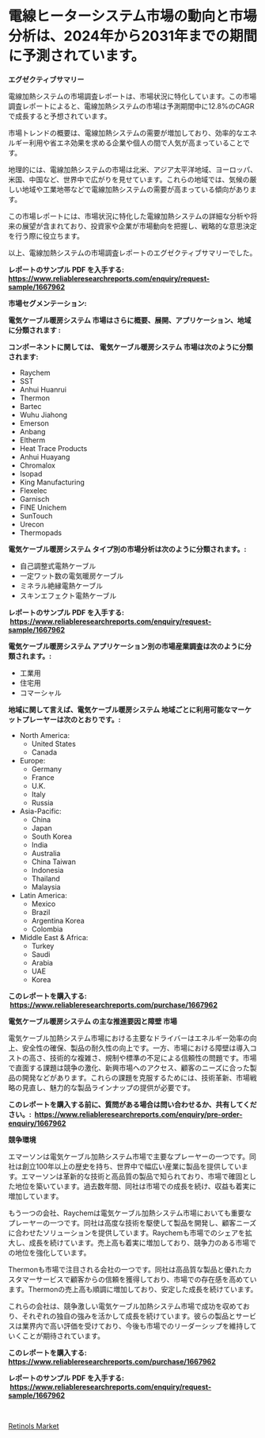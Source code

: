 <p><h1>電線ヒーターシステム市場の動向と市場分析は、2024年から2031年までの期間に予測されています。</h1></p><p><strong>エグゼクティブサマリー</strong></p>
<p><p>電線加熱システムの市場調査レポートは、市場状況に特化しています。この市場調査レポートによると、電線加熱システムの市場は予測期間中に12.8%のCAGRで成長すると予想されています。</p><p>市場トレンドの概要は、電線加熱システムの需要が増加しており、効率的なエネルギー利用や省エネ効果を求める企業や個人の間で人気が高まっていることです。</p><p>地理的には、電線加熱システムの市場は北米、アジア太平洋地域、ヨーロッパ、米国、中国など、世界中で広がりを見せています。これらの地域では、気候の厳しい地域や工業地帯などで電線加熱システムの需要が高まっている傾向があります。</p><p>この市場レポートには、市場状況に特化した電線加熱システムの詳細な分析や将来の展望が含まれており、投資家や企業が市場動向を把握し、戦略的な意思決定を行う際に役立ちます。</p><p>以上、電線加熱システムの市場調査レポートのエグゼクティブサマリーでした。</p></p>
<p><strong>レポートのサンプル PDF を入手する: <a href="https://www.reliableresearchreports.com/enquiry/request-sample/1667962">https://www.reliableresearchreports.com/enquiry/request-sample/1667962</a></strong></p>
<p><strong>市場セグメンテーション:</strong></p>
<p><strong> 電気ケーブル暖房システム 市場はさらに概要、展開、アプリケーション、地域に分類されます :</strong></p>
<p><strong>コンポーネントに関しては、 電気ケーブル暖房システム 市場は次のように分類されます: &nbsp;</strong></p>
<p><ul><li>Raychem</li><li>SST</li><li>Anhui Huanrui</li><li>Thermon</li><li>Bartec</li><li>Wuhu Jiahong</li><li>Emerson</li><li>Anbang</li><li>Eltherm</li><li>Heat Trace Products</li><li>Anhui Huayang</li><li>Chromalox</li><li>Isopad</li><li>King Manufacturing</li><li>Flexelec</li><li>Garnisch</li><li>FINE Unichem</li><li>SunTouch</li><li>Urecon</li><li>Thermopads</li></ul></p>
<p><strong> 電気ケーブル暖房システム タイプ別の市場分析は次のように分類されます。:</strong></p>
<p><ul><li>自己調整式電熱ケーブル</li><li>一定ワット数の電気暖房ケーブル</li><li>ミネラル絶縁電熱ケーブル</li><li>スキンエフェクト電熱ケーブル</li></ul></p>
<p><strong>レポートのサンプル PDF を入手する: &nbsp;<a href="https://www.reliableresearchreports.com/enquiry/request-sample/1667962">https://www.reliableresearchreports.com/enquiry/request-sample/1667962</a></strong></p>
<p><strong> 電気ケーブル暖房システム アプリケーション別の市場産業調査は次のように分類されます。:</strong></p>
<p><ul><li>工業用</li><li>住宅用</li><li>コマーシャル</li></ul></p>
<p><strong>地域に関して言えば、電気ケーブル暖房システム 地域ごとに利用可能なマーケットプレーヤーは次のとおりです。:</strong></p>
<p><ul>
    <li>
        North America:
        <ul>
            <li>United States</li>
            <li>Canada</li>
        </ul>
    </li>
    <li>
        Europe:
        <ul>
            <li>Germany</li>
            <li>France</li>
            <li>U.K.</li>
            <li>Italy</li>
            <li>Russia</li>
        </ul>
    </li>
    <li>
        Asia-Pacific:
        <ul>
            <li>China</li>
            <li>Japan</li>
            <li>South Korea</li>
            <li>India</li>
            <li>Australia</li>
            <li>China Taiwan</li>
            <li>Indonesia</li>
            <li>Thailand</li>
            <li>Malaysia</li>
        </ul>
    </li>
    <li>
        Latin America:
        <ul>
            <li>Mexico</li>
            <li>Brazil</li>
            <li>Argentina Korea</li>
            <li>Colombia</li>
        </ul>
    </li>
    <li>
        Middle East & Africa:
        <ul>
            <li>Turkey</li>
            <li>Saudi</li>
            <li>Arabia</li>
            <li>UAE</li>
            <li>Korea</li>
        </ul>
    </li>
    </ul></p>
<p><strong>このレポートを購入する: &nbsp;<a href="https://www.reliableresearchreports.com/purchase/1667962">https://www.reliableresearchreports.com/purchase/1667962</a></strong></p>
<p><strong>電気ケーブル暖房システム の主な推進要因と障壁 市場</strong></p>
<p><p>電気ケーブル加熱システム市場における主要なドライバーはエネルギー効率の向上、安全性の確保、製品の耐久性の向上です。一方、市場における障壁は導入コストの高さ、技術的な複雑さ、規制や標準の不足による信頼性の問題です。市場で直面する課題は競争の激化、新興市場へのアクセス、顧客のニーズに合った製品の開発などがあります。これらの課題を克服するためには、技術革新、市場戦略の見直し、魅力的な製品ラインナップの提供が必要です。</p></p>
<p><strong>このレポートを購入する前に、質問がある場合は問い合わせるか、共有してください。:&nbsp; <a href="https://www.reliableresearchreports.com/enquiry/pre-order-enquiry/1667962">https://www.reliableresearchreports.com/enquiry/pre-order-enquiry/1667962</a></strong></p>
<p><strong>競争環境</strong></p>
<p><p>エマーソンは電気ケーブル加熱システム市場で主要なプレーヤーの一つです。同社は創立100年以上の歴史を持ち、世界中で幅広い産業に製品を提供しています。エマーソンは革新的な技術と高品質の製品で知られており、市場で確固とした地位を築いています。過去数年間、同社は市場での成長を続け、収益も着実に増加しています。</p><p>もう一つの会社、Raychemは電気ケーブル加熱システム市場においても重要なプレーヤーの一つです。同社は高度な技術を駆使して製品を開発し、顧客ニーズに合わせたソリューションを提供しています。Raychemも市場でのシェアを拡大し、成長を続けています。売上高も着実に増加しており、競争力のある市場での地位を強化しています。</p><p>Thermonも市場で注目される会社の一つです。同社は高品質な製品と優れたカスタマーサービスで顧客からの信頼を獲得しており、市場での存在感を高めています。Thermonの売上高も順調に増加しており、安定した成長を続けています。</p><p>これらの会社は、競争激しい電気ケーブル加熱システム市場で成功を収めており、それぞれの独自の強みを活かして成長を続けています。彼らの製品とサービスは業界内で高い評価を受けており、今後も市場でのリーダーシップを維持していくことが期待されています。</p></p>
<p><strong>このレポートを購入する: &nbsp; <a href="https://www.reliableresearchreports.com/purchase/1667962">https://www.reliableresearchreports.com/purchase/1667962</a></strong></p>
<p><strong>レポートのサンプル PDF を入手する: &nbsp;<a href="https://www.reliableresearchreports.com/enquiry/request-sample/1667962">https://www.reliableresearchreports.com/enquiry/request-sample/1667962</a></strong><strong></strong></p>
<p>&nbsp;</p>
<p><p><a href="https://automatic-knee-4c7.notion.site/Retinols-Market-Size-Share-Trends-Analysis-Report-By-Application-Regional-Outlook-Competitive-S-04f91d2316604975b7490669f45cc871">Retinols Market</a></p></p>